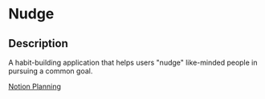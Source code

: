 # Nudge

## Description
A habit-building application that helps users "nudge" like-minded people in pursuing a common goal.

<a href="https://www.notion.so/Nudge-7cb96571b3104e7296611bcb2c54483f">Notion Planning</a>
